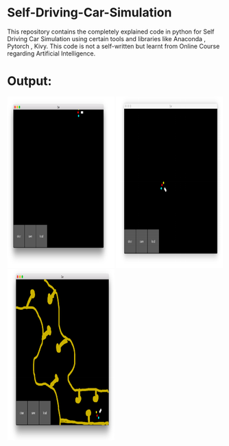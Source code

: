 # Self-Driving-Car-Simulation
This repository contains the completely explained code in python for Self Driving Car Simulation using certain tools and libraries like Anaconda , Pytorch , Kivy. This code is not a self-written but learnt from Online Course regarding Artificial Intelligence.

# Output: 
<div>
<img src="Car1.PNG" alt="alt text" width="250px" height="400px"> 
<img src="Car2.PNG" alt="alt text" width="250px" height="400px">
<img src="Car3.PNG" alt="alt text" width="250px" height="400px">
</div>

